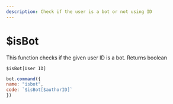 ```yaml
---
description: Check if the user is a bot or not using ID
---
```


# $isBot

This function checks if the given user ID is a bot. Returns boolean

```text
$isBot[User ID]
```

```javascript
bot.command({
name: "isbot", 
code: `$isBot[$authorID]`
})
```

